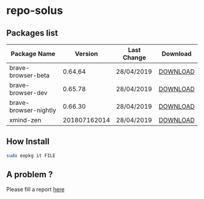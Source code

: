 # repo-solus

## Packages list

| Package Name | Version | Last Change | Download |
| --- | --- | --- | --- |
| brave-browser-beta | 0.64.64 | 28/04/2019 | [DOWNLOAD](https://github.com/cantalupo555/repo-solus/raw/master/packages/brave-browser-beta-0.64.64-1-1-x86_64.eopkg)
| brave-browser-dev | 0.65.78 | 28/04/2019 | [DOWNLOAD](https://github.com/cantalupo555/repo-solus/raw/master/packages/brave-browser-dev-0.65.78-1-1-x86_64.eopkg)
| brave-browser-nightly | 0.66.30 | 28/04/2019 | [DOWNLOAD](https://github.com/cantalupo555/repo-solus/raw/master/packages/brave-browser-nightly-0.66.30-1-1-x86_64.eopkg)
| xmind-zen | 201807162014 | 28/04/2019 | [DOWNLOAD](https://github.com/cantalupo555/repo-solus/raw/master/packages/xmind-zen-0.66.30-1-1-x86_64.eopkg)

## How Install

```bash
sudo eopkg it FILE
```

## A problem ?

Please fill a report [here](https://github.com/cantalupo555/repo-solus/issues/new)
